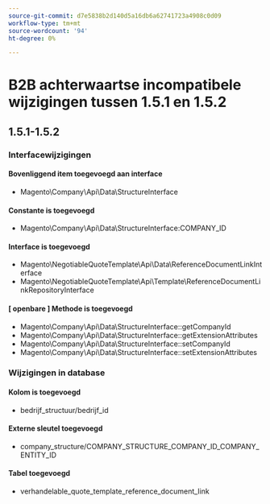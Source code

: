 ```yaml
---
source-git-commit: d7e5838b2d140d5a16db6a62741723a4908c0d09
workflow-type: tm+mt
source-wordcount: '94'
ht-degree: 0%

---
```

# B2B achterwaartse incompatibele wijzigingen tussen 1.5.1 en 1.5.2

## 1.5.1-1.5.2

### Interfacewijzigingen

#### Bovenliggend item toegevoegd aan interface

- Magento\Company\Api\Data\StructureInterface

#### Constante is toegevoegd

- Magento\Company\Api\Data\StructureInterface:COMPANY_ID

#### Interface is toegevoegd

- Magento\NegotiableQuoteTemplate\Api\Data\ReferenceDocumentLinkInterface
- Magento\NegotiableQuoteTemplate\Api\Template\ReferenceDocumentLinkRepositoryInterface

#### [ openbare ] Methode is toegevoegd

- Magento\Company\Api\Data\StructureInterface::getCompanyId
- Magento\Company\Api\Data\StructureInterface::getExtensionAttributes
- Magento\Company\Api\Data\StructureInterface::setCompanyId
- Magento\Company\Api\Data\StructureInterface::setExtensionAttributes

### Wijzigingen in database

#### Kolom is toegevoegd

- bedrijf_structuur/bedrijf_id

#### Externe sleutel toegevoegd

- company_structure/COMPANY_STRUCTURE_COMPANY_ID_COMPANY_ENTITY_ID

#### Tabel toegevoegd

- verhandelable_quote_template_reference_document_link
